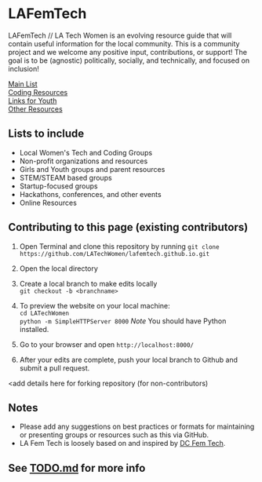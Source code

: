 # LAFemTech

LAFemTech // LA Tech Women is an evolving resource guide that will contain useful information for the local community. This is a community project and we welcome any positive input, contributions, or support! The goal is to be (agnostic) politically, socially, and technically, and focused on inclusion!

[Main List](home.md)  
[Coding Resources](coding.md)  
[Links for Youth](youth.md)  
[Other Resources](resources.md)  

## Lists to include
* Local Women's Tech and Coding Groups
* Non-profit organizations and resources
* Girls and Youth groups and parent resources
* STEM/STEAM based groups
* Startup-focused groups
* Hackathons, conferences, and other events
* Online Resources

## Contributing to this page (existing contributors)
1. Open Terminal and clone this repository by running `git clone https://github.com/LATechWomen/lafemtech.github.io.git`
2. Open the local directory
3. Create a local branch to make edits locally  
  `git checkout -b <branchname>`

4. To preview the website on your local machine:  
    `cd LATechWomen`  
    `python -m SimpleHTTPServer 8000`
  _Note_ You should have Python installed.

5. Go to your browser and open `http://localhost:8000/`
6. After your edits are complete, push your local branch to Github and submit a pull request.

<add details here for forking repository (for non-contributors)

## Notes
* Please add any suggestions on best practices or formats for maintaining or presenting groups or resources such as this via GitHub.
* LA Fem Tech is loosely based on and inspired by [DC Fem Tech](http://dcfemtech.github.io/about.html).

## See [TODO.md](TODO.md) for more info
